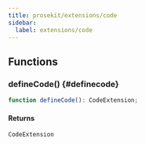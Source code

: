 ```yaml
---
title: prosekit/extensions/code
sidebar:
  label: extensions/code
---
```


<!-- DEBUG memberWithGroups 1 -->

<!-- DEBUG memberWithGroups 4 -->

<!-- DEBUG memberWithGroups 7 -->

<!-- DEBUG memberWithGroups 8 -->

<!-- DEBUG memberWithGroups 9 -->

## Functions

### defineCode() {#definecode}

```ts
function defineCode(): CodeExtension;
```

#### Returns

`CodeExtension`

<!-- DEBUG inheritance start -->

<!-- DEBUG memberWithGroups 10 -->
